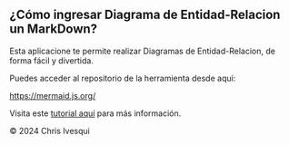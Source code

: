 ## ¿Cómo ingresar Diagrama de Entidad-Relacion un MarkDown?

Esta aplicacione te permite realizar Diagramas de Entidad-Relacion, 
de forma fácil y divertida.

Puedes acceder al repositorio de la herramienta
desde aquí:

<a>https://mermaid.js.org/</a>

Visita este [tutorial aquí][] para más información.

[tutorial aquí]: http://youtu.be/a6DNMJ96jvM?list=PLM4HZoZrNapsQ_f6a9275n15riyr-2AnQ/


<div class="footer">
    &copy; 2024 Chris Ivesqui
</div>